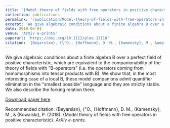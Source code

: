 ```yaml
---
title: "{Model theory of fields with free operators in positive characteristic}"
collection: publications
permalink: '/publication/Model-theory-of-fields-with-free-operators-in-positive-characteristic'
excerpt: 'We give algebraic conditions about a finite algebra B over a perfect field of positive characteristic, which are equivalent to the companionability of the theory of fields with "B-operators" (i.e. the operators coming from homomorphisms into tensor products with B). We show that, in the most interesting case of a local B, these model companions admit quantifier elimination in the "smallest possible" language and they are strictly stable. We also describe the forking relation there.'
date: 2018-06-01
venue: 'ArXiv e-prints'
paperurl: 'https://doi.org/10.1112/plms.12116'
citation: '{Beyarslan}, {\"O., {Hoffmann}, D. M., {Kamensky}, M., &amp; {Kowalski}, P. (2018). {Model theory of fields with free operators in positive characteristic}. <i>ArXiv e-prints</i>.'
---
```

We give algebraic conditions about a finite algebra B over a perfect field of positive characteristic, which are equivalent to the companionability of the theory of fields with &quot;B-operators&quot; (i.e. the operators coming from homomorphisms into tensor products with B). We show that, in the most interesting case of a local B, these model companions admit quantifier elimination in the &quot;smallest possible&quot; language and they are strictly stable. We also describe the forking relation there.

[Download paper here](https://doi.org/10.1112/plms.12116)

Recommended citation: {Beyarslan}, {\"O., {Hoffmann}, D. M., {Kamensky}, M., &amp; {Kowalski}, P. (2018). {Model theory of fields with free operators in positive characteristic}. <i>ArXiv e-prints</i>.

